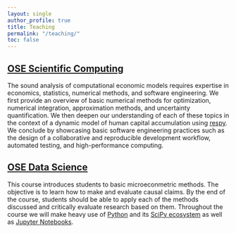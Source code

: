 ```yaml
---
layout: single
author_profile: true
title: Teaching
permalink: "/teaching/"
toc: false
---
```


## [OSE Scientific Computing](https://ose-scientific-computing.rtfd.io)

The sound analysis of computational economic models requires expertise in economics, statistics, numerical methods, and software engineering. We first provide an overview of basic numerical methods for optimization, numerical integration, approximation methods, and uncertainty quantification. We then deepen our understanding of each of these topics in the context of a dynamic model of human capital accumulation using [respy](https://respy.readthedocs.io). We conclude by showcasing basic software engineering practices such as the design of a collaborative and reproducible development workflow, automated testing, and high-performance computing.

## [OSE Data Science](https://ose-data-science.rtfd.io)

This course introduces students to basic microeconmetric methods. The objective is to learn how to make and evaluate causal claims. By the end of the course, students should be able to apply each of the methods discussed and critically evaluate research based on them. Throughout the course we will make heavy use of [Python](https://respy.readthedocs.io) and its [SciPy ecosystem](https://www.scipy.org) as well as [Jupyter Notebooks](https://jupyter.org/).
